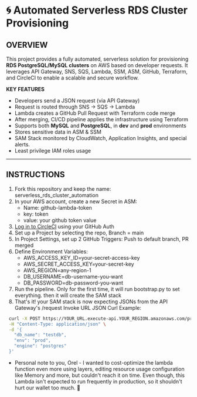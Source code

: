 # 🌀 Automated Serverless RDS Cluster Provisioning

##  OVERVIEW

This project provides a fully automated, serverless solution for provisioning **RDS PostgreSQL/MySQL clusters** on AWS based on developer requests. It leverages API Gateway, SNS, SQS, Lambda, SSM, ASM, GitHub, Terraform, and CircleCI to enable a scalable and secure workflow.

**KEY FEATURES**
- Developers send a JSON request (via API Gateway)
- Request is routed through SNS → SQS → Lambda
- Lambda creates a GitHub Pull Request with Terraform code merge
- After merging, CI/CD pipeline applies the infrastructure using Terraform
- Supports both **MySQL** and **PostgreSQL**, in **dev** and **prod** environments
- Stores sensitive data in ASM & SSM
- SAM Stack monitored by CloudWatch, Application Insights, and special alerts.
- Least privilege IAM roles usage
---

##  INSTRUCTIONS

1. Fork this repository and keep the name: serverless_rds_cluster_automation
2. In your AWS account, create a new Secret in ASM:
   - Name: github-lambda-token
   - key: token
   - value: your github token value
2. [Log in to CircleCI](https://circleci.com/vcs-authorize) using your GitHub Auth
3. Set up a Project by selecting the repo, Branch = main
4. In Project Settings, set up 2 GitHub Triggers: Push to default branch, PR merged
4. Define Environment Variables:
   - AWS_ACCESS_KEY_ID=your-secret-access-key
   - AWS_SECRET_ACCESS_KEY=your-secret-key
   - AWS_REGION=any-region-1
   - DB_USERNAME=db-username-you-want
   - DB_PASSWORD=db-password-you-want
5. Run the pipeline. Only for the first time, it will run bootstrap.py to set everything. then it will create the SAM stack
6. That's it! your SAM stack is now expecting JSONs from the API Gateway's /request Invoke URL
    JSON Curl Example:
 ```bash
  curl -X POST https://YOUR_URL.execute-api.YOUR_REGION.amazonaws.com/provision/request \
  -H "Content-Type: application/json" \
  -d '{
    "db_name": "testdb",
    "env": "prod",
    "engine": "postgres"
  }'
```
* Personal note to you, Orel - I wanted to cost-optimize the lambda function even more using layers, editing resource usage configuration like Memory and more, but couldn't reach it on time. Even though, this Lambda isn't expected to run frequently in production, so it shouldn't hurt our wallet too much. 🙂
